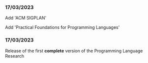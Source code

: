 ### 17/03/2023

Add 'ACM SIGPLAN'

Add 'Practical Foundations for Programming Languages'

### 17/03/2023

Release of the first **complete** version of the Programming Language Research

